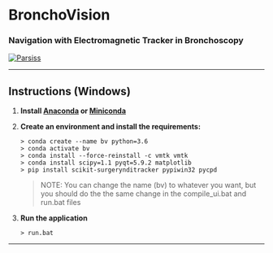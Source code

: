 # BronchoVision
### Navigation with Electromagnetic Tracker in Bronchoscopy

[![Parsiss](https://img.shields.io/badge/Copyright-Parsiss-blue.svg?style=for-the-badge&logo=c)](http://parsiss.com/)

-----------

## Instructions (Windows)

1. **Install [Anaconda](https://anaconda.org/) or [Miniconda](https://docs.conda.io/en/latest/miniconda.html)**

2. **Create an environment and install the requirements:**
    ```
    > conda create --name bv python=3.6
    > conda activate bv
    > conda install --force-reinstall -c vmtk vmtk
    > conda install scipy=1.1 pyqt=5.9.2 matplotlib
    > pip install scikit-surgerynditracker pypiwin32 pycpd
    ```
    > NOTE: You can change the name (bv) to whatever you want, but you should do the the same change in the compile_ui.bat and run.bat files

3. **Run the application**
    ```
    > run.bat
    ```
--------------


